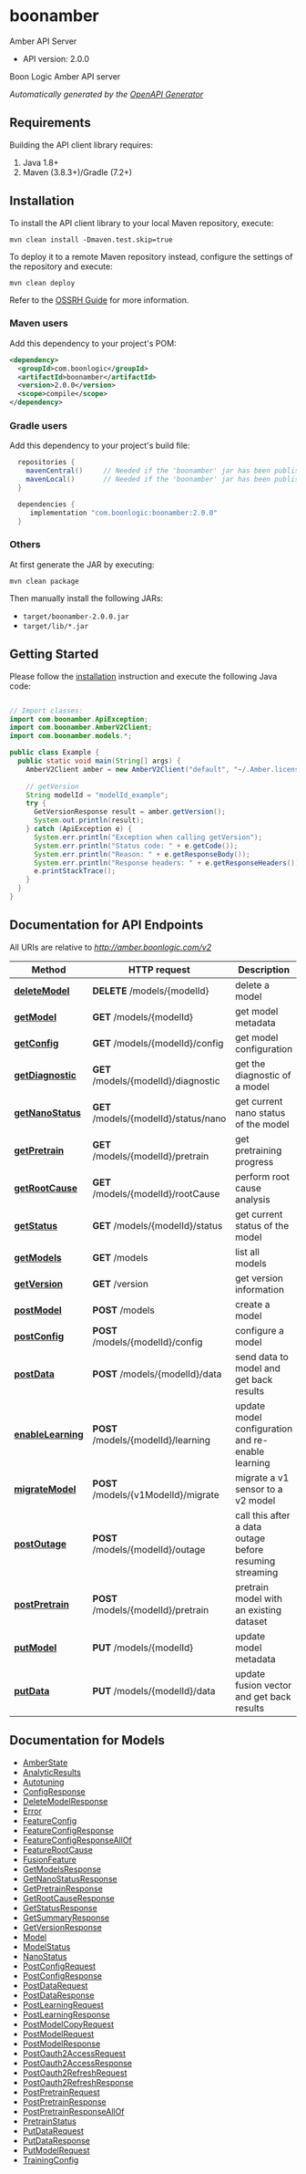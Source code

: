 # boonamber

Amber API Server
- API version: 2.0.0

Boon Logic Amber API server


*Automatically generated by the [OpenAPI Generator](https://openapi-generator.tech)*


## Requirements

Building the API client library requires:
1. Java 1.8+
2. Maven (3.8.3+)/Gradle (7.2+)

## Installation

To install the API client library to your local Maven repository, execute:

```shell
mvn clean install -Dmaven.test.skip=true
```

To deploy it to a remote Maven repository instead, configure the settings of the repository and execute:

```shell
mvn clean deploy
```

Refer to the [OSSRH Guide](http://central.sonatype.org/pages/ossrh-guide.html) for more information.

### Maven users

Add this dependency to your project's POM:

```xml
<dependency>
  <groupId>com.boonlogic</groupId>
  <artifactId>boonamber</artifactId>
  <version>2.0.0</version>
  <scope>compile</scope>
</dependency>
```

### Gradle users

Add this dependency to your project's build file:

```groovy
  repositories {
    mavenCentral()     // Needed if the 'boonamber' jar has been published to maven central.
    mavenLocal()       // Needed if the 'boonamber' jar has been published to the local maven repo.
  }

  dependencies {
     implementation "com.boonlogic:boonamber:2.0.0"
  }
```

### Others

At first generate the JAR by executing:

```shell
mvn clean package
```

Then manually install the following JARs:

* `target/boonamber-2.0.0.jar`
* `target/lib/*.jar`

## Getting Started

Please follow the [installation](#installation) instruction and execute the following Java code:

```java

// Import classes:
import com.boonamber.ApiException;
import com.boonamber.AmberV2Client;
import com.boonamber.models.*;

public class Example {
  public static void main(String[] args) {
    AmberV2Client amber = new AmberV2Client("default", "~/.Amber.license");
    
    // getVersion
    String modelId = "modelId_example"; 
    try {
      GetVersionResponse result = amber.getVersion();
      System.out.println(result);
    } catch (ApiException e) {
      System.err.println("Exception when calling getVersion");
      System.err.println("Status code: " + e.getCode());
      System.err.println("Reason: " + e.getResponseBody());
      System.err.println("Response headers: " + e.getResponseHeaders());
      e.printStackTrace();
    }
  }
}

```

## Documentation for API Endpoints

All URIs are relative to *http://amber.boonlogic.com/v2*

Method | HTTP request | Description
------------- | ------------- | -------------
[**deleteModel**](docs/DefaultApi.md#deleteModel) | **DELETE** /models/{modelId} | delete a model
[**getModel**](docs/DefaultApi.md#getModel) | **GET** /models/{modelId} | get model metadata
[**getConfig**](docs/DefaultApi.md#getModelConfig) | **GET** /models/{modelId}/config | get model configuration
[**getDiagnostic**](docs/DefaultApi.md#getModelDiagnostic) | **GET** /models/{modelId}/diagnostic | get the diagnostic of a model
[**getNanoStatus**](docs/DefaultApi.md#getModelNanoStatus) | **GET** /models/{modelId}/status/nano | get current nano status of the model
[**getPretrain**](docs/DefaultApi.md#getModelPretrain) | **GET** /models/{modelId}/pretrain | get pretraining progress
[**getRootCause**](docs/DefaultApi.md#getModelRootCause) | **GET** /models/{modelId}/rootCause | perform root cause analysis
[**getStatus**](docs/DefaultApi.md#getModelStatus) | **GET** /models/{modelId}/status | get current status of the model
[**getModels**](docs/DefaultApi.md#getModels) | **GET** /models | list all models
[**getVersion**](docs/DefaultApi.md#getVersion) | **GET** /version | get version information
[**postModel**](docs/DefaultApi.md#postModel) | **POST** /models | create a model
[**postConfig**](docs/DefaultApi.md#postModelConfig) | **POST** /models/{modelId}/config | configure a model
[**postData**](docs/DefaultApi.md#postModelData) | **POST** /models/{modelId}/data | send data to model and get back results
[**enableLearning**](docs/DefaultApi.md#postModelLearning) | **POST** /models/{modelId}/learning | update model configuration and re-enable learning
[**migrateModel**](docs/DefaultApi.md#postModelMigrate) | **POST** /models/{v1ModelId}/migrate | migrate a v1 sensor to a v2 model
[**postOutage**](docs/DefaultApi.md#postModelOutage) | **POST** /models/{modelId}/outage | call this after a data outage before resuming streaming
[**postPretrain**](docs/DefaultApi.md#postModelPretrain) | **POST** /models/{modelId}/pretrain | pretrain model with an existing dataset
[**putModel**](docs/DefaultApi.md#putModel) | **PUT** /models/{modelId} | update model metadata
[**putData**](docs/DefaultApi.md#putModelData) | **PUT** /models/{modelId}/data | update fusion vector and get back results


## Documentation for Models

 - [AmberState](docs/AmberState.md)
 - [AnalyticResults](docs/AnalyticResults.md)
 - [Autotuning](docs/Autotuning.md)
 - [ConfigResponse](docs/ConfigResponse.md)
 - [DeleteModelResponse](docs/DeleteModelResponse.md)
 - [Error](docs/Error.md)
 - [FeatureConfig](docs/FeatureConfig.md)
 - [FeatureConfigResponse](docs/FeatureConfigResponse.md)
 - [FeatureConfigResponseAllOf](docs/FeatureConfigResponseAllOf.md)
 - [FeatureRootCause](docs/FeatureRootCause.md)
 - [FusionFeature](docs/FusionFeature.md)
 - [GetModelsResponse](docs/GetModelsResponse.md)
 - [GetNanoStatusResponse](docs/GetNanoStatusResponse.md)
 - [GetPretrainResponse](docs/GetPretrainResponse.md)
 - [GetRootCauseResponse](docs/GetRootCauseResponse.md)
 - [GetStatusResponse](docs/GetStatusResponse.md)
 - [GetSummaryResponse](docs/GetSummaryResponse.md)
 - [GetVersionResponse](docs/GetVersionResponse.md)
 - [Model](docs/Model.md)
 - [ModelStatus](docs/ModelStatus.md)
 - [NanoStatus](docs/NanoStatus.md)
 - [PostConfigRequest](docs/PostConfigRequest.md)
 - [PostConfigResponse](docs/PostConfigResponse.md)
 - [PostDataRequest](docs/PostDataRequest.md)
 - [PostDataResponse](docs/PostDataResponse.md)
 - [PostLearningRequest](docs/PostLearningRequest.md)
 - [PostLearningResponse](docs/PostLearningResponse.md)
 - [PostModelCopyRequest](docs/PostModelCopyRequest.md)
 - [PostModelRequest](docs/PostModelRequest.md)
 - [PostModelResponse](docs/PostModelResponse.md)
 - [PostOauth2AccessRequest](docs/PostOauth2AccessRequest.md)
 - [PostOauth2AccessResponse](docs/PostOauth2AccessResponse.md)
 - [PostOauth2RefreshRequest](docs/PostOauth2RefreshRequest.md)
 - [PostOauth2RefreshResponse](docs/PostOauth2RefreshResponse.md)
 - [PostPretrainRequest](docs/PostPretrainRequest.md)
 - [PostPretrainResponse](docs/PostPretrainResponse.md)
 - [PostPretrainResponseAllOf](docs/PostPretrainResponseAllOf.md)
 - [PretrainStatus](docs/PretrainStatus.md)
 - [PutDataRequest](docs/PutDataRequest.md)
 - [PutDataResponse](docs/PutDataResponse.md)
 - [PutModelRequest](docs/PutModelRequest.md)
 - [TrainingConfig](docs/TrainingConfig.md)




